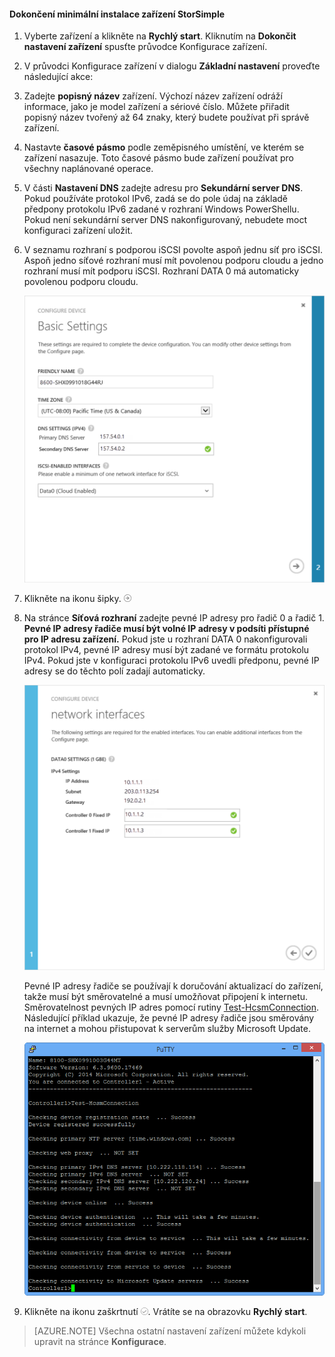<!--author=alkohli last changed: 9/17/15-->

#### Dokončení minimální instalace zařízení StorSimple

1. Vyberte zařízení a klikněte na **Rychlý start**. Kliknutím na **Dokončit nastavení zařízení** spusťte průvodce Konfigurace zařízení.

2. V průvodci Konfigurace zařízení v dialogu **Základní nastavení** proveďte následující akce:
  1. Zadejte **popisný název** zařízení. Výchozí název zařízení odráží informace, jako je model zařízení a sériové číslo. Můžete přiřadit popisný název tvořený až 64 znaky, který budete používat při správě zařízení.
  2. Nastavte **časové pásmo** podle zeměpisného umístění, ve kterém se zařízení nasazuje. Toto časové pásmo bude zařízení používat pro všechny naplánované operace.
  3. V části **Nastavení DNS** zadejte adresu pro **Sekundární server DNS**. Pokud používáte protokol IPv6, zadá se do pole údaj na základě předpony protokolu IPv6 zadané v rozhraní Windows PowerShellu. 
  Pokud není sekundární server DNS nakonfigurovaný, nebudete moct konfiguraci zařízení uložit.
  4. V seznamu rozhraní s podporou iSCSI povolte aspoň jednu síť pro iSCSI. Aspoň jedno síťové rozhraní musí mít povolenou podporu cloudu a jedno rozhraní musí mít podporu iSCSI. Rozhraní DATA 0 má automaticky povolenou podporu cloudu.
 
      ![Základní nastavení minimální instalace zařízení StorSimple](./media/storsimple-complete-minimum-device-setup-u1/HCS_MinDeviceSetupBasicSettings1-include.png)

3. Klikněte na ikonu šipky. ![Ikona šipky StorSimple](./media/storsimple-complete-minimum-device-setup/HCS_ArrowIcon-include.png)

4. Na stránce **Síťová rozhraní** zadejte pevné IP adresy pro řadič 0 a řadič 1. **Pevné IP adresy řadiče musí být volné IP adresy v podsíti přístupné pro IP adresu zařízení.** Pokud jste u rozhraní DATA 0 nakonfigurovali protokol IPv4, pevné IP adresy musí být zadané ve formátu protokolu IPv4. Pokud jste v konfiguraci protokolu IPv6 uvedli předponu, pevné IP adresy se do těchto polí zadají automaticky.


    ![Síťová rozhraní pro minimální instalaci zařízení StorSimple](./media/storsimple-complete-minimum-device-setup-u1/HCS_MinDeviceSetupNetworkInterfaces2-include.png)

    Pevné IP adresy řadiče se používají k doručování aktualizací do zařízení, takže musí být směrovatelné a musí umožňovat připojení k internetu. Směrovatelnost pevných IP adres pomocí rutiny [Test-HcsmConnection][Test]. Následující příklad ukazuje, že pevné IP adresy řadiče jsou směrovány na internet a mohou přistupovat k serverům služby Microsoft Update. 

     ![Rutina Test-HcsmConnection zobrazující směrovatelné IP adresy](./media/storsimple-complete-minimum-device-setup-u1/Test-HcsmConnectionOutputRegisteredDevice.png)

5. Klikněte na ikonu zaškrtnutí ![Ikona zaškrtnutí StorSimple](./media/storsimple-complete-minimum-device-setup/HCS_CheckIcon-include.png).
  Vrátíte se na obrazovku **Rychlý start**.

 > [AZURE.NOTE] Všechna ostatní nastavení zařízení můžete kdykoli upravit na stránce **Konfigurace**.

<!--Link reference-->
[Test]: https://technet.microsoft.com/library/dn715782(v=wps.630).aspx

<!--HONumber=Sep16_HO3-->


